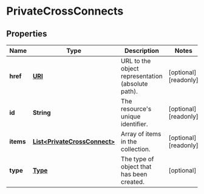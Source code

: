 

# PrivateCrossConnects

## Properties

| Name | Type | Description | Notes |
| ------------ | ------------- | ------------- | ------------- |
| **href** | [**URI**](URI.md) | URL to the object representation (absolute path). |  [optional] [readonly] |
| **id** | **String** | The resource&#39;s unique identifier. |  [optional] [readonly] |
| **items** | [**List&lt;PrivateCrossConnect&gt;**](PrivateCrossConnect.md) | Array of items in the collection. |  [optional] [readonly] |
| **type** | [**Type**](Type.md) | The type of object that has been created. |  [optional] |


